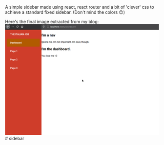 A simple sidebar made using react, react router and a bit of 'clever' css to achieve a standard fixed sidebar. (Don't mind the colors :wink:)

Here's the final image extracted from my blog:
![](https://github.com/Bradleykingz/experimental-react-sidebar/blob/master/images/react-sidebar-final.gif)
#   s i d e b a r 
 
 